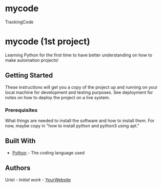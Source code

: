 # mycode
TrackingCode
# mycode (1st project)

Learning Python for the first time to have better understanding on how to make automation projects!

## Getting Started

These instructions will get you a copy of the project up and running on your local machine
for development and testing purposes. See deployment for notes on how to deploy the project
on a live system.

### Prerequisites

What things are needed to install the software and how to install them. For now, maybe copy in
"how to install python and python3 using apt."

## Built With

* [Python](https://www.python.org/) - The coding language used

## Authors

Uriel - *Initial work* - [YourWebsite](https://example.com/)
